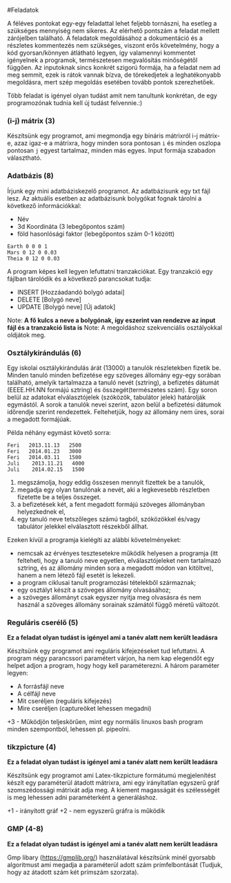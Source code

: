 #Feladatok

A féléves pontokat egy-egy feladattal lehet feljebb tornászni, ha esetleg a szükséges mennyiség nem sikeres. Az elérhető pontszám a feladat mellett zárójelben található.
A feladatok megoldásához a dokumentáció és a részletes kommentezés nem szükséges, viszont erős követelmény, hogy a kód gyorsan/könnyen átlátható legyen, így valamennyi kommentet igényelnek a programok, természetesen megvalósítás minőségétől függően. 
Az inputoknak sincs konkrét szigorú formája, ha a feladat nem ad meg semmit, ezek is rátok vannak bízva, de törekedjetek a leghatékonyabb megoldásra, mert szép megoldás esetében tovább pontok szerezhetőek.

Több feladat is igényel olyan tudást amit nem tanultunk konkrétan, de egy programozónak tudnia kell új tudást felvennie.:)

### (i-j) mátrix (3)

Készítsünk egy programot, ami megmondja egy bináris mátrixról i-j mátrix-e, azaz igaz-e a mátrixra, hogy minden sora pontosan ```i```  és minden oszlopa pontosan ```j``` egyest tartalmaz, minden más egyes. Input formája szabadon választható.


### Adatbázis (8)

Írjunk egy mini adatbáziskezelő programot. 
Az adatbázisunk egy txt fájl lesz. Az aktuális esetben az adatbázisunk bolygókat fognak tárolni a következő információkkal:

* Név
* 3d Koordináta (3 lebegőpontos szám)
* föld hasonlósági faktor (lebegőpontos szám 0-1 között)

```
Earth 0 0 0 1 
Mars 0 12 0 0.03
Theia 0 12 0 0.03 
````
A program képes kell legyen lefuttatni tranzakciókat. Egy tranzakció egy fájlban tárolódik és a következő parancsokat tudja:

* INSERT [Hozzáadandó bolygó adatai]
* DELETE [Bolygó neve]
* UPDATE [Bolygó neve] [Új adatok]

Note: **A fő kulcs a neve a bolygónak, így eszerint van rendezve az input fájl és a tranzakció lista is**
Note: A megoldáshoz szekvenciális osztályokkal oldjátok meg.

### Osztálykirándulás (6)

Egy iskolai osztálykirándulás árát (13000) a tanulók részletekben fizetik be. Minden tanuló minden befizetése egy szöveges állomány egy-egy sorában található, amelyik tartalmazza a  tanuló nevét (sztring), a befizetés dátumát (EEEE.HH.NN formájú sztring) és összegét(természetes szám). Egy soron belül az adatokat elválasztójelek (szóközök, tabulátor jelek) határolják egymástól. A sorok a tanulók nevei szerint, azon belül a befizetési dátumok időrendje szerint rendezettek. Feltehetjük, hogy az állomány nem üres, sorai a megadott formájúak.

Példa néhány egymást követő sorra:
```
Feri   2013.11.13   2500   
Feri   2014.01.23   3000   
Feri   2014.03.11   1500
Juli    2013.11.21   4000
Juli    2014.02.15   1500
```
1. megszámolja, hogy eddig összesen mennyit fizettek be a tanulók,
2. megadja egy olyan tanulónak a nevét, aki a legkevesebb részletben fizetette be a teljes összeget. 
3. a befizetések két, a fent megadott formájú szöveges állományban helyezkednek el,
4. egy tanuló neve tetszőleges számú tagból, szóközökkel és/vagy tabulátor jelekkel elválasztott részekből állhat.

Ezeken kívül a programja kielégíti az alábbi követelményeket:

* nemcsak az érvényes tesztesetekre működik helyesen a programja (itt felteheti, hogy a tanuló neve egyetlen, elválasztójeleket nem tartalmazó sztring, és az állomány minden sora a megadott módon van kitöltve), hanem a nem létező fájl esetét is lekezeli.
* a program ciklusai tanult programozási tételekből származnak;
* egy osztályt készít a szöveges állomány olvasásához;
* a szöveges állományt csak egyszer nyitja meg olvasásra és nem használ a szöveges állomány sorainak számától függő méretű változót.

### Reguláris cserélő (5)

**Ez a feladat olyan tudást is igényel ami a tanév alatt nem került leadásra**

Készítsünk egy programot ami reguláris kifejezéseket tud lefuttatni. A program négy parancssori paramétert várjon, ha nem kap elegendőt egy helpet adjon a program, hogy hogy kell paraméterezni. A három paraméter legyen:

* A forrásfájl neve
* A célfájl neve
* Mit cseréljen (reguláris kifejezés)
* Mire cseréljen (captureöket lehessen megadni)

+3 - Működjön teljeskörűen, mint egy normális linuxos bash program minden szempontból, lehessen pl. pipeolni.

### tikzpicture (4)

**Ez a feladat olyan tudást is igényel ami a tanév alatt nem került leadásra**

Készítsünk egy programot ami Latex-tikzpicture formátumú megjelenítést készít egy paraméterül átadott mátrixra, ami egy irányítatlan egyszerű gráf szomszédossági mátrixát adja meg. A kiement magasságát és szélességét is meg lehessen adni paraméterként a generáláshoz.

+1 - irányított gráf 
+2 - nem egyszerű gráfra is működik


### GMP (4-8)

**Ez a feladat olyan tudást is igényel ami a tanév alatt nem került leadásra**

Gmp libary (https://gmplib.org/) használatával készítsünk minél gyorsabb algoritmust ami megadja a paraméterül adott szám prímfelbontását (Tudjuk, hogy az átadott szám két prímszám szorzata).
